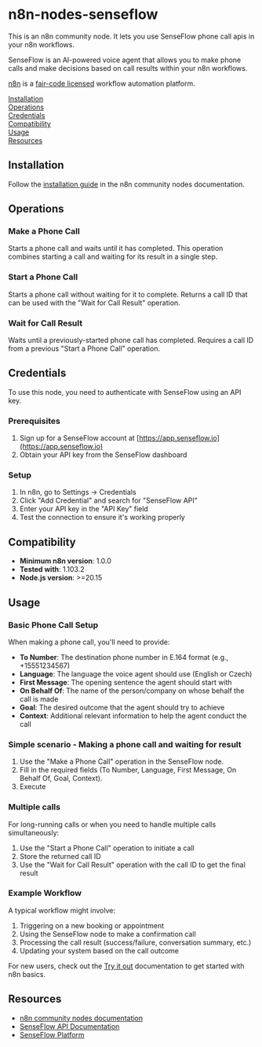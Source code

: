# n8n-nodes-senseflow

This is an n8n community node. It lets you use SenseFlow phone call apis in your n8n workflows.

SenseFlow is an AI-powered voice agent that allows you to make phone calls and make decisions based on call results within your n8n workflows.

[n8n](https://n8n.io/) is a [fair-code licensed](https://docs.n8n.io/reference/license/) workflow automation platform.

[Installation](#installation)  
[Operations](#operations)  
[Credentials](#credentials)  
[Compatibility](#compatibility)  
[Usage](#usage)  
[Resources](#resources)  

## Installation

Follow the [installation guide](https://docs.n8n.io/integrations/community-nodes/installation/) in the n8n community nodes documentation.

## Operations

### Make a Phone Call
Starts a phone call and waits until it has completed. This operation combines starting a call and waiting for its result in a single step.

### Start a Phone Call
Starts a phone call without waiting for it to complete. Returns a call ID that can be used with the "Wait for Call Result" operation.

### Wait for Call Result
Waits until a previously-started phone call has completed. Requires a call ID from a previous "Start a Phone Call" operation.

## Credentials

To use this node, you need to authenticate with SenseFlow using an API key.

### Prerequisites
1. Sign up for a SenseFlow account at [https://app.senseflow.io](https://app.senseflow.io)
2. Obtain your API key from the SenseFlow dashboard

### Setup
1. In n8n, go to Settings → Credentials
2. Click "Add Credential" and search for "SenseFlow API"
3. Enter your API key in the "API Key" field
4. Test the connection to ensure it's working properly

## Compatibility

- **Minimum n8n version**: 1.0.0
- **Tested with**: 1.103.2
- **Node.js version**: >=20.15

## Usage

### Basic Phone Call Setup
When making a phone call, you'll need to provide:

- **To Number**: The destination phone number in E.164 format (e.g., +15551234567)
- **Language**: The language the voice agent should use (English or Czech)
- **First Message**: The opening sentence the agent should start with
- **On Behalf Of**: The name of the person/company on whose behalf the call is made
- **Goal**: The desired outcome that the agent should try to achieve
- **Context**: Additional relevant information to help the agent conduct the call

### Simple scenario - Making a phone call and waiting for result

1. Use the "Make a Phone Call" operation in the SenseFlow node.
2. Fill in the required fields (To Number, Language, First Message, On Behalf Of, Goal, Context).
3. Execute

### Multiple calls
For long-running calls or when you need to handle multiple calls simultaneously:

1. Use the "Start a Phone Call" operation to initiate a call
2. Store the returned call ID
3. Use the "Wait for Call Result" operation with the call ID to get the final result

### Example Workflow
A typical workflow might involve:
1. Triggering on a new booking or appointment
2. Using the SenseFlow node to make a confirmation call
3. Processing the call result (success/failure, conversation summary, etc.)
4. Updating your system based on the call outcome

For new users, check out the [Try it out](https://docs.n8n.io/try-it-out/) documentation to get started with n8n basics.

## Resources

* [n8n community nodes documentation](https://docs.n8n.io/integrations/#community-nodes)
* [SenseFlow API Documentation](https://app.senseflow.io/integrations)
* [SenseFlow Platform](https://app.senseflow.io)


